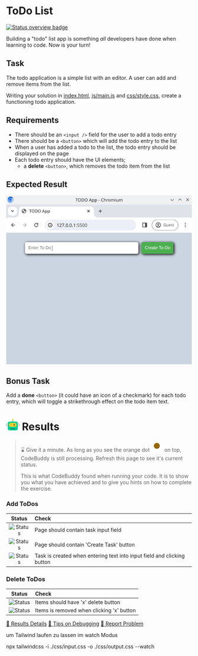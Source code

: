 # ToDo List
[![Status overview badge](../../blob/badges/.github/badges/main/badge.svg)](#-results)


Building a "todo" list app is something _all_ developers have done when learning to code. Now is your turn!

## Task

The todo application is a simple list with an editor. A user can add and remove items from the list.

Writing your solution in [index.html](./index.html), [js/main.js](./js/main.js) and [css/style.css](/css/style.css), create a functioning todo application.

## Requirements

- There should be an `<input />` field for the user to add a todo entry
- There should be a `<button>` which will add the todo entry to the list
- When a user has added a todo to the list, the todo entry should be displayed on the page
- Each todo entry should have the UI elements;
  - a **delete** `<button>`, which removes the todo item from the list

## Expected Result

![Expected result](./reference.gif)

## Bonus Task

Add a **done** `<button>` (it could have an icon of a checkmark) for each todo entry, which will toggle a strikethrough effect on the todo item text.

[//]: # (autograding info start)
# <img src="https://github.com/DCI-EdTech/autograding-setup/raw/main/assets/bot-large.svg" alt="" data-canonical-src="https://github.com/DCI-EdTech/autograding-setup/raw/main/assets/bot-large.svg" height="31" /> Results
> ⌛ Give it a minute. As long as you see the orange dot ![processing](https://raw.githubusercontent.com/DCI-EdTech/autograding-setup/main/assets/processing.svg) on top, CodeBuddy is still processing. Refresh this page to see it's current status.
>
> This is what CodeBuddy found when running your code. It is to show you what you have achieved and to give you hints on how to complete the exercise.


### Add ToDos

|                 Status                  | Check                                                                                    |
| :-------------------------------------: | :--------------------------------------------------------------------------------------- |
| ![Status](../../blob/badges/.github/badges/main/status0.svg) | Page should contain task input field |
| ![Status](../../blob/badges/.github/badges/main/status1.svg) | Page should contain 'Create Task' button |
| ![Status](../../blob/badges/.github/badges/main/status2.svg) | Task is created when entering text into input field and clicking button |

### Delete ToDos

|                 Status                  | Check                                                                                    |
| :-------------------------------------: | :--------------------------------------------------------------------------------------- |
| ![Status](../../blob/badges/.github/badges/main/status3.svg) | Items should have 'x' delete button |
| ![Status](../../blob/badges/.github/badges/main/status4.svg) | Items is removed when clicking 'x' button |



[🔬 Results Details](../../actions)
[🐞 Tips on Debugging](https://github.com/DCI-EdTech/autograding-setup/wiki/How-to-work-with-CodeBuddy)
[📢 Report Problem](https://docs.google.com/forms/d/e/1FAIpQLSfS8wPh6bCMTLF2wmjiE5_UhPiOEnubEwwPLN_M8zTCjx5qbg/viewform?usp=pp_url&entry.652569746=spa-dom-todo-list)


[//]: # (autograding info end)



um Tailwind laufen zu lassen im watch Modus

npx tailwindcss -i ./css/input.css -o ./css/output.css --watch


